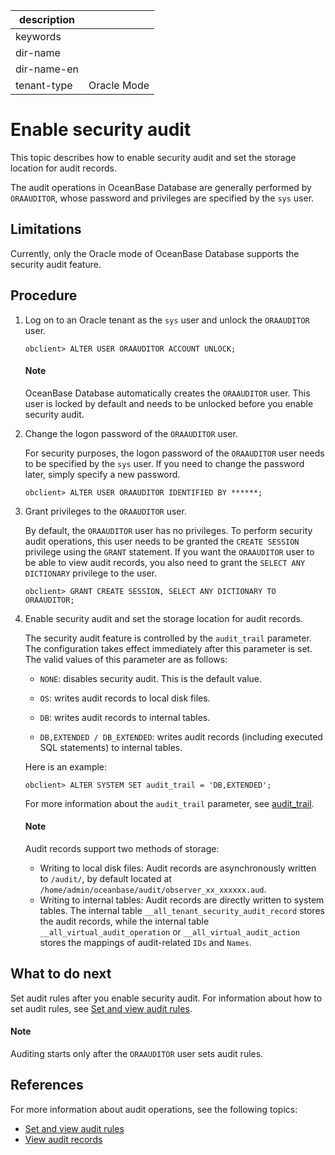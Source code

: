 |description||
|---|---|
|keywords||
|dir-name||
|dir-name-en||
|tenant-type|Oracle Mode|

# Enable security audit

This topic describes how to enable security audit and set the storage location for audit records.

The audit operations in OceanBase Database are generally performed by `ORAAUDITOR`, whose password and privileges are specified by the `sys` user.

## Limitations

Currently, only the Oracle mode of OceanBase Database supports the security audit feature.

## Procedure

1. Log on to an Oracle tenant as the `sys` user and unlock the `ORAAUDITOR` user.

   ```shell
   obclient> ALTER USER ORAAUDITOR ACCOUNT UNLOCK;
   ```

   <main id="notice" type='explain'>
      <h4>Note</h4>
      <p>OceanBase Database automatically creates the <code>ORAAUDITOR</code> user. This user is locked by default and needs to be unlocked before you enable security audit. </p>
   </main>

2. Change the logon password of the `ORAAUDITOR` user.

   For security purposes, the logon password of the `ORAAUDITOR` user needs to be specified by the `sys` user. If you need to change the password later, simply specify a new password.

   ```shell
   obclient> ALTER USER ORAAUDITOR IDENTIFIED BY ******;
   ```

3. Grant privileges to the `ORAAUDITOR` user.

   By default, the `ORAAUDITOR` user has no privileges. To perform security audit operations, this user needs to be granted the `CREATE SESSION` privilege using the `GRANT` statement. If you want the `ORAAUDITOR` user to be able to view audit records, you also need to grant the `SELECT ANY DICTIONARY` privilege to the user.

   ```shell
   obclient> GRANT CREATE SESSION, SELECT ANY DICTIONARY TO ORAAUDITOR;
   ```

4. Enable security audit and set the storage location for audit records.

   The security audit feature is controlled by the `audit_trail` parameter. The configuration takes effect immediately after this parameter is set. The valid values of this parameter are as follows:

   * `NONE`: disables security audit. This is the default value.

   * `OS`: writes audit records to local disk files.

   * `DB`: writes audit records to internal tables.

   * `DB,EXTENDED / DB_EXTENDED`: writes audit records (including executed SQL statements) to internal tables.

   Here is an example:

   ```shell
   obclient> ALTER SYSTEM SET audit_trail = 'DB,EXTENDED';
   ```

   For more information about the `audit_trail` parameter, see [audit_trail](../../../700.reference/800.configuration-items-and-system-variables/100.system-configuration-items/400.tenant-level-configuration-items/200.audit_trail.md).

   <main id="notice" type='explain'>
      <h4>Note</h4>
      <p>Audit records support two methods of storage:</p>
      <ul>
      <li>Writing to local disk files: Audit records are asynchronously written to <code><Installation Directory>/audit/</code>, by default located at <code>/home/admin/oceanbase/audit/observer_xx_xxxxxx.aud</code>. </li>
      <li>Writing to internal tables: Audit records are directly written to system tables. The internal table <code>__all_tenant_security_audit_record</code> stores the audit records, while the internal table <code>__all_virtual_audit_operation</code> or <code>__all_virtual_audit_action</code> stores the mappings of audit-related <code>IDs</code> and <code>Names</code>. </li>
      </ul>
   </main>

## What to do next

Set audit rules after you enable security audit. For information about how to set audit rules, see [Set and view audit rules](../600.security-audit/300.set-up-and-view-audit-rules.md).

   <main id="notice" type='explain'>
      <h4>Note</h4>
      <p>Auditing starts only after the <code>ORAAUDITOR</code> user sets audit rules. </p>
   </main>

## References

For more information about audit operations, see the following topics:

* [Set and view audit rules](../600.security-audit/300.set-up-and-view-audit-rules.md)
* [View audit records](../600.security-audit/500.audit-records.md)
